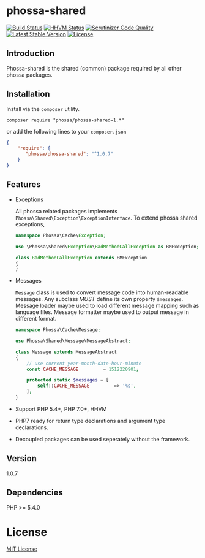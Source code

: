# phossa-shared
[![Build Status](https://travis-ci.org/phossa/phossa-shared.svg)](https://travis-ci.org/phossa/phossa-shared.svg)
[![HHVM Status](http://hhvm.h4cc.de/badge/phossa/phossa-shared.svg)](http://hhvm.h4cc.de/package/phossa/phossa-shared)
[![Scrutinizer Code Quality](https://scrutinizer-ci.com/g/phossa/phossa-shared/badges/quality-score.png?b=master)](https://scrutinizer-ci.com/g/phossa/phossa-shared/badges/quality-score.png?b=master)
[![Latest Stable Version](https://poser.pugx.org/phossa/phossa-shared/v/stable)](https://packagist.org/packages/phossa/phossa-shared)
[![License](https://poser.pugx.org/phossa/phossa-shared/license)](https://packagist.org/packages/phossa/phossa-shared)

Introduction
---

Phossa-shared is the shared (common) package required by all other phossa
packages.

Installation
---
Install via the `composer` utility.

```
composer require "phossa/phossa-shared=1.*"
```

or add the following lines to your `composer.json`

```json
{
    "require": {
       "phossa/phossa-shared": "^1.0.7"
    }
}
```

Features
---

- Exceptions

  All phossa related packages implements `Phossa\Shared\Exception\ExceptionInterface`.
  To extend phossa shared exceptions,

    ```php
    namespace Phossa\Cache\Exception;

    use \Phossa\Shared\Exception\BadMethodCallException as BMException;

    class BadMethodCallException extends BMException
    {
    }
    ```

- Messages

  `Message` class is used to convert message code into human-readable messages.
  Any subclass *MUST* define its own property `$messages`. Message loader maybe
  used to load different message mapping such as language files. Message
  formatter maybe used to output message in different format.

    ```php
    namespace Phossa\Cache\Message;

    use Phossa\Shared\Message\MessageAbstract;

    class Message extends MessageAbstract
    {
        // use current year-month-date-hour-minute
        const CACHE_MESSAGE         = 1512220901;

        protected static $messages = [
            self::CACHE_MESSAGE         => '%s',
        ];
    }
    ```

- Support PHP 5.4+, PHP 7.0+, HHVM

- PHP7 ready for return type declarations and argument type declarations.

- Decoupled packages can be used seperately without the framework.

Version
---

1.0.7

Dependencies
---

PHP >= 5.4.0

# License

[MIT License](http://spdx.org/licenses/MIT)